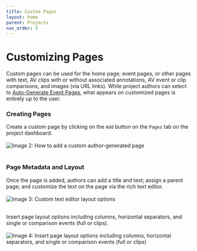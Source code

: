 ```yaml
---
title: Custom Pages
layout: home
parent: Projects
nav_order: 5
---
```

# Customizing Pages 

Custom pages can be used for the home page; event pages, or other pages with text, AV clips with or without associated annotations, AV event or clip comparisons, and images (via URL links). While project authors can select to [Auto-Generate Event Pages](https://avannotate.github.io/documentation/pages/auto-event/), what appears on customized pages is entirely up to the user.

### Creating Pages
Create a custom page by clicking on the `Add` button on the `Pages` tab on the project dashboard. 
<br><br>
![Image 2: How to add a custom author-generated page](../../assets/customimage2.png) 
<br><br>

### Page Metadata and Layout
Once the page is added, authors can add a title and text; assign a parent page; and customize the text on the page via the rich text editor.
<br><br>
![Image 3: Custom text editor layout options](../../assets/customimage3.png) 
<br><br>

Insert page layout options including columns, horizontal separators, and single or comparison events (full or clips). 
<br><br>
![Image 4: Insert page layout options including columns, horizontal separators, and single or comparison events (full or clips)](../../assets/customimage4.png)
<br><br>



